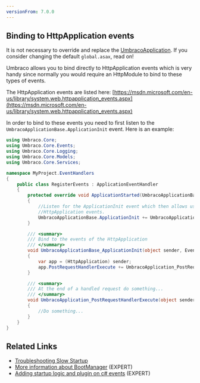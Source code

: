```yaml
---
versionFrom: 7.0.0
---
```


## Binding to HttpApplication events

It is not necessary to override and replace the [UmbracoApplication](https://our.umbraco.com/apidocs/csharp/api/Umbraco.Web.UmbracoApplication.html).  If you consider changing the default `global.asax`, read on!

Umbraco allows you to bind directly to HttpApplication events which is very handy since normally you would require an HttpModule to bind to these types of events. 

The HttpApplication events are listed here: [https://msdn.microsoft.com/en-us/library/system.web.httpapplication_events.aspx](https://msdn.microsoft.com/en-us/library/system.web.httpapplication_events.aspx)

In order to bind to these events you need to first listen to the `UmbracoApplicationBase.ApplicationInit` event. Here is an example:

```csharp
using Umbraco.Core;
using Umbraco.Core.Events;
using Umbraco.Core.Logging;
using Umbraco.Core.Models;
using Umbraco.Core.Services;

namespace MyProject.EventHandlers
{
    public class RegisterEvents : ApplicationEventHandler
    {
        protected override void ApplicationStarted(UmbracoApplicationBase umbracoApplication, ApplicationContext applicationContext)
        {
            //Listen for the ApplicationInit event which then allows us to bind to the
            //HttpApplication events.
            UmbracoApplicationBase.ApplicationInit += UmbracoApplicationBase_ApplicationInit;     
        }

        /// <summary>
        /// Bind to the events of the HttpApplication
        /// </summary>
        void UmbracoApplicationBase_ApplicationInit(object sender, EventArgs e)
        {
            var app = (HttpApplication) sender;
            app.PostRequestHandlerExecute += UmbracoApplication_PostRequestHandlerExecute;
        }

        /// <summary>
        /// At the end of a handled request do something... 
        /// </summary>            
        void UmbracoApplication_PostRequestHandlerExecute(object sender, EventArgs e)
        {
            //Do something...
        }
    }
}
```

## Related Links
* [Troubleshooting Slow Startup](Troubleshooting-Slow-Startup.md)
* [More information about BootManager](Understanding-BootManagers.md) (EXPERT)
* [Adding startup logic and plugin on c# events](Application-Startup.md) (EXPERT)
